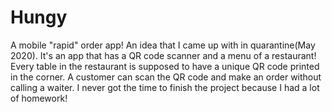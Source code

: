 # Hungy
A mobile "rapid" order app!
An idea that I came up with in quarantine(May 2020). It's an app that has a QR code scanner and a menu of a restaurant! Every table in the restaurant is supposed to have a unique QR code printed in the corner. A customer can scan the QR code and make an order without calling a waiter. I never got the time to finish the project because I had a lot of homework!
